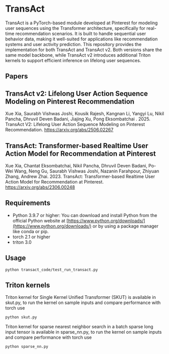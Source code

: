 # TransAct 

TransAct is a PyTorch-based module developed at Pinterest for modeling user sequences using the Transformer architecture, specifically for real-time recommendation scenarios. It is built to handle sequential user behavior data, making it well-suited for applications like recommendation systems and user activity prediction. This repository provides the implementation for both TransAct and TransAct v2. Both versions share the same model backbone, while TransAct v2 introduces additional Triton kernels to support efficient inference on lifelong user sequences.

## Papers
## TransAct v2: Lifelong User Action Sequence Modeling on Pinterest Recommendation
Xue Xia, Saurabh Vishwas Joshi, Kousik Rajesh, 
Kangnan Li, Yangyi Lu, Nikil Pancha,
Dhruvil Deven Badani, Jiajing Xu, Pong Eksombatchai . 2025.
TransAct V2: Lifelong User Action Sequence Modeling on Pinterest Recommendation.
https://arxiv.org/abs/2506.02267

## TransAct: Transformer-based Realtime User Action Model for Recommendation at Pinterest
Xue Xia, Chantat Eksombatchai, Nikil Pancha, Dhruvil Deven Badani, Po-
Wei Wang, Neng Gu, Saurabh Vishwas Joshi, Nazanin Farahpour, Zhiyuan
Zhang, Andrew Zhai. 2023. TransAct: Transformer-based Realtime User
Action Model for Recommendation at Pinterest.
https://arxiv.org/abs/2306.00248

## Requirements

- Python 3.9.7 or higher: You can download and install Python from the official Python website at [https://www.python.org/downloads/](https://www.python.org/downloads/) or by using a package manager like conda or pip.
- torch 2.1 or higher
- triton 3.0
   
## Usage
```
python transact_code/test_run_transact.py
```

## Triton kernels
Triton kernel for Single Kernel Unified Transformer (SKUT) is available in skut.py, to run the kernel on sample inputs and compare performance with torch use
```
python skut.py
```

Triton kernel for sparse nearest neighbor search in a batch sparse long input tensor is available in sparse_nn.py, to run the kernel on sample inputs and compare performance with torch use
```
python sparse_nn.py
```
